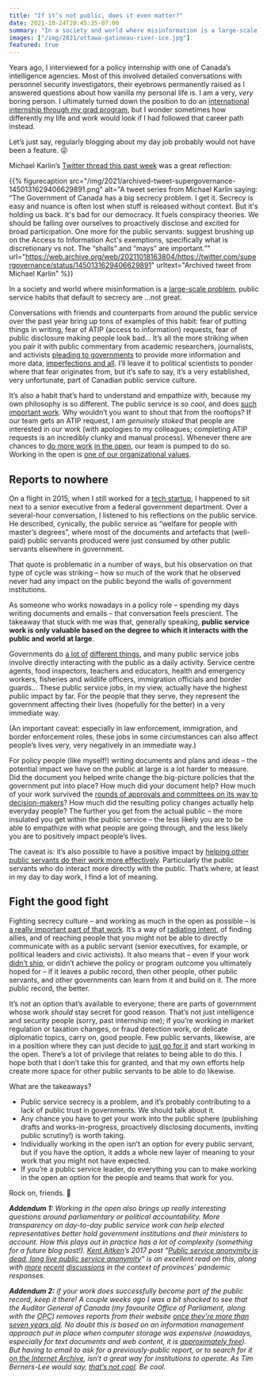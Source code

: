 ```yaml
---
title: "If it’s not public, does it even matter?"
date: 2021-10-24T20:45:35-07:00
summary: "In a society and world where misinformation is a large-scale problem, public service habits that default to secrecy are not great. Generally speaking, public service work is only valuable based on the degree to which it interacts with the public and world at large. Fighting secrecy culture – and working as much in the open as possible – is a really important part of making the public service relevant and effective."
images: ["/img/2021/ottawa-gatineau-river-ice.jpg"]
featured: true
---
```


Years ago, I interviewed for a policy internship with one of Canada’s intelligence agencies. Most of this involved detailed conversations with personnel security investigators, their eyebrows permanently raised as I answered questions about how vanilla my personal life is. I am a very, _very_ boring person. I ultimately turned down the position to do an [international internship through my grad program](https://socialsciences.uottawa.ca/public-international-affairs/why-study/student-exerience-gspia), but I wonder sometimes how differently my life and work would look if I had followed that career path instead.

Let’s just say, regularly blogging about my day job probably would not have been a feature. 😜

Michael Karlin’s [Twitter thread this past week](https://web.archive.org/web/20211018163804/https://twitter.com/supergovernance/status/1450131629406629891) was a great reflection:

{{% figurecaption src="/img/2021/archived-tweet-supergovernance-1450131629406629891.png" alt="A tweet series from Michael Karlin saying: “The Government of Canada has a big secrecy problem. I get it. Secrecy is easy and nuance is often lost when stuff is released without context. But it's holding us back. It's bad for our democracy. It fuels conspiracy theories. We should be falling over ourselves to proactively disclose and excited for broad participation. One more for the public servants: suggest brushing up on the Access to Information Act's exemptions, specifically what is discretionary vs not. The “shalls” and “mays” are important.”" url="https://web.archive.org/web/20211018163804/https://twitter.com/supergovernance/status/1450131629406629891" urltext="Archived tweet from Michael Karlin" %}}

In a society and world where misinformation is a [large-scale problem](https://www.theatlantic.com/ideas/archive/2021/10/disinformation-propaganda-amplification-ampliganda/620334/), public service habits that default to secrecy are …not great. 

Conversations with friends and counterparts from around the public service over the past year bring up tons of examples of this habit: fear of putting things in writing, fear of ATIP (access to information) requests, fear of public disclosure making people look bad… It’s all the more striking when you pair it with public commentary from academic researchers, journalists, and activists [pleading to governments](https://twitter.com/JPSoucy/status/1379411065117806593) to provide more information and more data, [imperfections and all](https://twitter.com/rypan/status/1371564635212541956). I’ll leave it to political scientists to ponder where that fear originates from, but it’s safe to say, it’s a very established, very unfortunate, part of Canadian public service culture.

It’s also a habit that’s hard to understand and empathize with, because my own philosophy is so different. The public service is _so cool_, and does [such important work](/2020/01/21/principles-for-blogging-as-a-public-servant/#how-to-criticize-a-thing-that-you-love). Why wouldn’t you want to shout that from the rooftops? If our team gets an ATIP request, I am _genuinely stoked_ that people are interested in our work (with apologies to my colleagues; completing ATIP requests is an incredibly clunky and manual process). Whenever there are chances to [do more work](/2020/10/30/working-in-the-open-firsts-for-covid-alert/) [in the open](/2020/08/20/make-things-open-source-it-makes-things-better/), our team is pumped to do so. Working in the open is [one of our organizational values](https://digital.canada.ca/our-values/).

## Reports to nowhere

On a flight in 2015, when I still worked for a [tech startup](https://viamo.io/), I happened to sit next to a senior executive from a federal government department. Over a several-hour conversation, I listened to his reflections on the public service. He described, cynically, the public service as “welfare for people with master’s degrees”, where most of the documents and artefacts that (well-paid) public servants produced were just consumed by other public servants elsewhere in government. 

That quote is problematic in a number of ways, but his observation on that type of cycle was striking – how so much of the work that he observed never had any impact on the public beyond the walls of government institutions. 

As someone who works nowadays in a policy role – spending my days writing documents and emails – that conversation feels prescient. The takeaway that stuck with me was that, generally speaking, **public service work is only valuable based on the degree to which it interacts with the public and world at large**. 

Governments do [a lot of](https://buttondown.email/lchski/archive/hit-and-miss-112-public-service/) [different things](https://web.archive.org/web/20191209113043/https://www.bloomberg.com/opinion/articles/2019-10-15/lifesaving-coast-guard-scientist-reflects-on-government-service), and many public service jobs involve directly interacting with the public as a daily activity. Service centre agents, food inspectors, teachers and educators, health and emergency workers, fisheries and wildlife officers, immigration officials and border guards… These public service jobs, in my view, actually have the highest public impact by far. For the people that they serve, they represent the government affecting their lives (hopefully for the better) in a very immediate way. 

(An important caveat: especially in law enforcement, immigration, and border enforcement roles, these jobs in some circumstances can also affect people’s lives very, very negatively in an immediate way.)

For policy people (like myself!) writing documents and plans and ideas – the potential impact we have on the public at large is a lot harder to measure. Did the document you helped write change the big-picture policies that the government put into place? How much did your document help? How much of your work survived the [rounds of approvals and committees on its way to decision-makers](/2021/01/12/onerous-levels-of-oversight/)? How much did the resulting policy changes actually help everyday people? The further you get from the actual public – the more insulated you get within the public service – the less likely you are to be able to empathize with what people are going through, and the less likely you are to positively impact people’s lives. 

The caveat is: it’s also possible to have a positive impact by [helping other public servants do their work more effectively](/2020/12/27/tools-that-work/). Particularly the public servants who do interact more directly with the public. That’s where, at least in my day to day work, I find a lot of meaning. 

## Fight the good fight

Fighting secrecy culture – and working as much in the open as possible – is [a really important part of that work](/2020/01/21/principles-for-blogging-as-a-public-servant/#how-to-criticize-a-thing-that-you-love). It’s a way of [radiating intent](https://medium.com/@ElizAyer/dont-ask-forgiveness-radiate-intent-d36fd22393a3), of finding allies, and of reaching people that you might not be able to directly communicate with as a public servant (senior executives, for example, or political leaders and civic activists). It also means that – even if your work [didn’t ship](/2020/01/10/shipping/), or didn’t achieve the policy or program outcome you ultimately hoped for – if it leaves a public record, then other people, other public servants, and other governments can learn from it and build on it. The more public record, the better.

It’s not an option that’s available to everyone; there are parts of government whose work _should_ stay secret for good reason. That’s not just intelligence and security people (sorry, past internship me); if you’re working in market regulation or taxation changes, or fraud detection work, or delicate diplomatic topics, carry on, good people. Few public servants, likewise, are in a position where they can just decide to [just go for it](/2020/10/13/an-approval-of-an-approach/) and start working in the open. There’s a lot of privilege that relates to being able to do this. I hope both that I don’t take this for granted, and that my own efforts help create more space for other public servants to be able to do likewise. 

What are the takeaways? 

* Public service secrecy is a problem, and it’s probably contributing to a lack of public trust in governments. We should talk about it.
* Any chance you have to get your work into the public sphere (publishing drafts and works-in-progress, proactively disclosing documents, inviting public scrutiny!) is worth taking.
* Individually working in the open isn’t an option for every public servant, but if you have the option, it adds a whole new layer of meaning to your work that you might not have expected.
* If you’re a public service leader, do everything you can to make working in the open an option for the people and teams that work for you.

Rock on, friends. 🙌

_**Addendum 1:** Working in the open also brings up really interesting questions around parliamentary or political accountability. More transparency on day-to-day public service work can help elected representatives better hold government institutions and their ministers to account. How this plays out in practice has a lot of complexity (something for a future blog post!). [Kent Aitken](https://twitter.com/kentdaitken)’s 2017 post “[Public service anonymity is dead, long live public service anonymity](http://www.cpsrenewal.ca/2017/03/public-service-anonymity-is-dead-long.html?m=1)” is an excellent read on this, along with [more](https://twitter.com/proftomuofr/status/1450539397561028609) [recent](https://twitter.com/proftomuofr/status/1450539412194926595) [discussions](https://twitter.com/markjboots/status/1450650388470841348) in the context of provinces’ pandemic responses._

<p><em><strong>Addendum 2:</strong> if your work does successfully become part of the public record, keep it there! A couple weeks ago I was a bit shocked to see that the Auditor General of Canada (my favourite Office of Parliament, along with the <abbr title="Office of the Privacy Commissioner">OPC</abbr>) removes reports from their website <a href="https://www.oag-bvg.gc.ca/internet/English/parl_lp_e_933.html" target="_blank">once they’re more than seven years old</a>. No doubt this is based on an information management approach put in place when computer storage was expensive (nowadays, especially for text documents and web content, it is <a href="https://hblok.net/storage/" target="_blank">approximately free</a>). But having to email to ask for a previously-public report, or to search for it <a href="https://web.archive.org/web/20180315142219/http://www1.oag-bvg.gc.ca/internet/English/parl_lp_e_933.html" target="_blank">on the Internet Archive</a>, isn’t a great way for institutions to operate. As Tim Berners-Lee would say, <a href="https://www.w3.org/Provider/Style/URI" target="_blank">that’s not cool</a>. Be cool.</em></p>